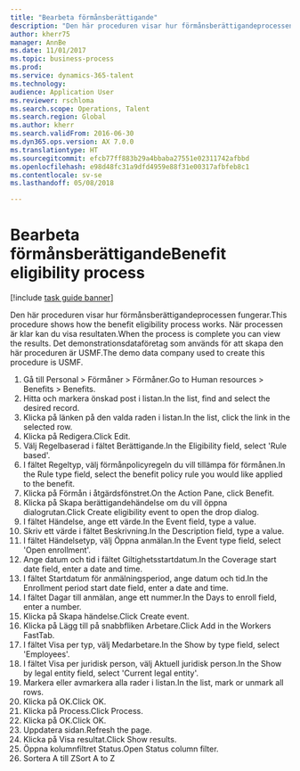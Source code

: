 ```yaml
--- 
title: "Bearbeta förmånsberättigande"
description: "Den här proceduren visar hur förmånsberättigandeprocessen fungerar."
author: kherr75
manager: AnnBe
ms.date: 11/01/2017
ms.topic: business-process
ms.prod: 
ms.service: dynamics-365-talent
ms.technology: 
audience: Application User
ms.reviewer: rschloma
ms.search.scope: Operations, Talent
ms.search.region: Global
ms.author: kherr
ms.search.validFrom: 2016-06-30
ms.dyn365.ops.version: AX 7.0.0
ms.translationtype: HT
ms.sourcegitcommit: efcb77ff883b29a4bbaba27551e02311742afbbd
ms.openlocfilehash: e98d48fc31a9dfd4959e88f31e00317afbfeb8c1
ms.contentlocale: sv-se
ms.lasthandoff: 05/08/2018

---
```

# <a name="benefit-eligibility-process"></a><span data-ttu-id="c7939-103">Bearbeta förmånsberättigande</span><span class="sxs-lookup"><span data-stu-id="c7939-103">Benefit eligibility process</span></span>

[!include [task guide banner](../../includes/task-guide-banner.md)]

<span data-ttu-id="c7939-104">Den här proceduren visar hur förmånsberättigandeprocessen fungerar.</span><span class="sxs-lookup"><span data-stu-id="c7939-104">This procedure shows how the benefit eligibility process works.</span></span> <span data-ttu-id="c7939-105">När processen är klar kan du visa resultaten.</span><span class="sxs-lookup"><span data-stu-id="c7939-105">When the process is complete you can view the results.</span></span> <span data-ttu-id="c7939-106">Det demonstrationsdataföretag som används för att skapa den här proceduren är USMF.</span><span class="sxs-lookup"><span data-stu-id="c7939-106">The demo data company used to create this procedure is USMF.</span></span>

1. <span data-ttu-id="c7939-107">Gå till Personal > Förmåner > Förmåner.</span><span class="sxs-lookup"><span data-stu-id="c7939-107">Go to Human resources > Benefits > Benefits.</span></span>
2. <span data-ttu-id="c7939-108">Hitta och markera önskad post i listan.</span><span class="sxs-lookup"><span data-stu-id="c7939-108">In the list, find and select the desired record.</span></span>
3. <span data-ttu-id="c7939-109">Klicka på länken på den valda raden i listan.</span><span class="sxs-lookup"><span data-stu-id="c7939-109">In the list, click the link in the selected row.</span></span>
4. <span data-ttu-id="c7939-110">Klicka på Redigera.</span><span class="sxs-lookup"><span data-stu-id="c7939-110">Click Edit.</span></span>
5. <span data-ttu-id="c7939-111">Välj Regelbaserad i fältet Berättigande.</span><span class="sxs-lookup"><span data-stu-id="c7939-111">In the Eligibility field, select 'Rule based'.</span></span>
6. <span data-ttu-id="c7939-112">I fältet Regeltyp, välj förmånpolicyregeln du vill tillämpa för förmånen.</span><span class="sxs-lookup"><span data-stu-id="c7939-112">In the Rule type field, select the benefit policy rule you would like applied to the benefit.</span></span>
7. <span data-ttu-id="c7939-113">Klicka på Förmån i åtgärdsfönstret.</span><span class="sxs-lookup"><span data-stu-id="c7939-113">On the Action Pane, click Benefit.</span></span>
8. <span data-ttu-id="c7939-114">Klicka på Skapa berättigandehändelse om du vill öppna dialogrutan.</span><span class="sxs-lookup"><span data-stu-id="c7939-114">Click Create eligibility event to open the drop dialog.</span></span>
9. <span data-ttu-id="c7939-115">I fältet Händelse, ange ett värde.</span><span class="sxs-lookup"><span data-stu-id="c7939-115">In the Event field, type a value.</span></span>
10. <span data-ttu-id="c7939-116">Skriv ett värde i fältet Beskrivning.</span><span class="sxs-lookup"><span data-stu-id="c7939-116">In the Description field, type a value.</span></span>
11. <span data-ttu-id="c7939-117">I fältet Händelsetyp, välj Öppna anmälan.</span><span class="sxs-lookup"><span data-stu-id="c7939-117">In the Event type field, select 'Open enrollment'.</span></span>
12. <span data-ttu-id="c7939-118">Ange datum och tid i fältet Giltighetsstartdatum.</span><span class="sxs-lookup"><span data-stu-id="c7939-118">In the Coverage start date field, enter a date and time.</span></span>
13. <span data-ttu-id="c7939-119">I fältet Startdatum för anmälningsperiod, ange datum och tid.</span><span class="sxs-lookup"><span data-stu-id="c7939-119">In the Enrollment period start date field, enter a date and time.</span></span>
14. <span data-ttu-id="c7939-120">I fältet Dagar till anmälan, ange ett nummer.</span><span class="sxs-lookup"><span data-stu-id="c7939-120">In the Days to enroll field, enter a number.</span></span>
15. <span data-ttu-id="c7939-121">Klicka på Skapa händelse.</span><span class="sxs-lookup"><span data-stu-id="c7939-121">Click Create event.</span></span>
16. <span data-ttu-id="c7939-122">Klicka på Lägg till på snabbfliken Arbetare.</span><span class="sxs-lookup"><span data-stu-id="c7939-122">Click Add in the Workers FastTab.</span></span>
17. <span data-ttu-id="c7939-123">I fältet Visa per typ, välj Medarbetare.</span><span class="sxs-lookup"><span data-stu-id="c7939-123">In the Show by type field, select 'Employees'.</span></span>
18. <span data-ttu-id="c7939-124">I fältet Visa per juridisk person, välj Aktuell juridisk person.</span><span class="sxs-lookup"><span data-stu-id="c7939-124">In the Show by legal entity field, select 'Current legal entity'.</span></span>
19. <span data-ttu-id="c7939-125">Markera eller avmarkera alla rader i listan.</span><span class="sxs-lookup"><span data-stu-id="c7939-125">In the list, mark or unmark all rows.</span></span>
20. <span data-ttu-id="c7939-126">Klicka på OK.</span><span class="sxs-lookup"><span data-stu-id="c7939-126">Click OK.</span></span>
21. <span data-ttu-id="c7939-127">Klicka på Process.</span><span class="sxs-lookup"><span data-stu-id="c7939-127">Click Process.</span></span>
22. <span data-ttu-id="c7939-128">Klicka på OK.</span><span class="sxs-lookup"><span data-stu-id="c7939-128">Click OK.</span></span>
23. <span data-ttu-id="c7939-129">Uppdatera sidan.</span><span class="sxs-lookup"><span data-stu-id="c7939-129">Refresh the page.</span></span>
24. <span data-ttu-id="c7939-130">Klicka på Visa resultat.</span><span class="sxs-lookup"><span data-stu-id="c7939-130">Click Show results.</span></span>
25. <span data-ttu-id="c7939-131">Öppna kolumnfiltret Status.</span><span class="sxs-lookup"><span data-stu-id="c7939-131">Open Status column filter.</span></span>
26. <span data-ttu-id="c7939-132">Sortera A till Z</span><span class="sxs-lookup"><span data-stu-id="c7939-132">Sort A to Z</span></span>


